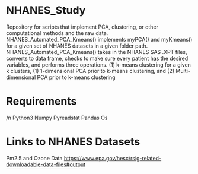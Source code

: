 # NHANES_Study

Repository for scripts that implement PCA, clustering, or other computational methods and the raw data. NHANES_Automated_PCA_Kmeans() implements myPCA() and myKmeans() for a given set of NHANES datasets in a given folder path. NHANES_Automated_PCA_Kmeans() takes in the NHANES SAS .XPT files, converts to data frame, checks to make sure every patient has the desired variables, and performs three operations. (1) k-means clustering for a given k clusters, (1) 1-dimensional PCA prior to k-means clustering, and (2) Multi-dimensional PCA prior to k-means clustering 
# Requirements
/n Python3 
Numpy 
Pyreadstat
Pandas 
Os 

# Links to NHANES Datasets
 Pm2.5 and Ozone Data https://www.epa.gov/hesc/rsig-related-downloadable-data-files#output
